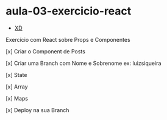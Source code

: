 # aula-03-exercicio-react

- [XD](https://xd.adobe.com/view/8f60b3a6-cb8b-48a0-abc2-abdf6cdad47a-da33/)

Exercício com React sobre Props e Componentes

[x] Criar o Component de Posts

[x] Criar uma Branch com Nome e Sobrenome ex: luizsiqueira

[x] State

[x] Array

[x] Maps

[x] Deploy na sua Branch
